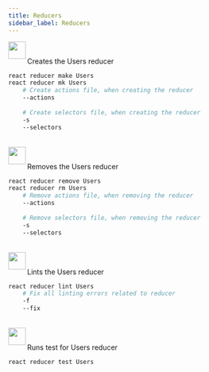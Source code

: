 ```yaml
---
title: Reducers
sidebar_label: Reducers
---
```


<img align="left" src="https://cdn.jsdelivr.net/gh/steevehook/react-devcli@5ef47b56/icons/markers/draft.svg" height="35px">
<br/>

Creates the Users reducer

```bash
react reducer make Users
react reducer mk Users
    # Create actions file, when creating the reducer
    --actions
  
    # Create selectors file, when creating the reducer
    -s
    --selectors
```

<br/>

<img align="left" src="https://cdn.jsdelivr.net/gh/steevehook/react-devcli@5ef47b56/icons/markers/draft.svg" height="35px">
<br/>

Removes the Users reducer

```bash
react reducer remove Users
react reducer rm Users
    # Remove actions file, when removing the reducer
    --actions
  
    # Remove selectors file, when removing the reducer
    -s
    --selectors
```

<br/>

<img align="left" src="https://cdn.jsdelivr.net/gh/steevehook/react-devcli@5ef47b56/icons/markers/draft.svg" height="35px">
<br/>

Lints the Users reducer

```bash
react reducer lint Users
    # Fix all linting errors related to reducer
    -f
    --fix
```

<br/>

<img align="left" src="https://cdn.jsdelivr.net/gh/steevehook/react-devcli@5ef47b56/icons/markers/draft.svg" height="35px">
<br/>

Runs test for Users reducer

```bash  
react reducer test Users
```
